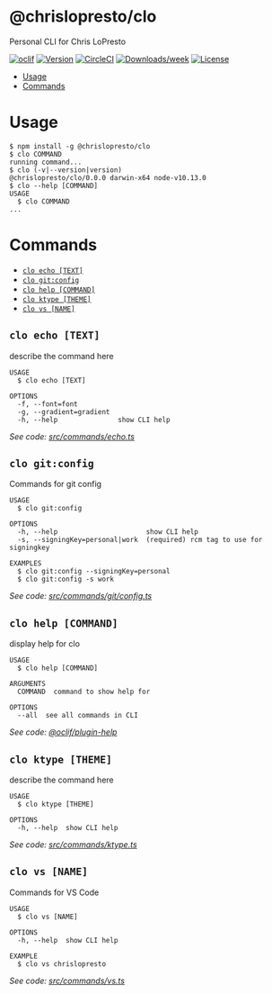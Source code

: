 @chrislopresto/clo
==================

Personal CLI for Chris LoPresto

[![oclif](https://img.shields.io/badge/cli-oclif-brightgreen.svg)](https://oclif.io)
[![Version](https://img.shields.io/npm/v/@chrislopresto/clo.svg)](https://npmjs.org/package/@chrislopresto/clo)
[![CircleCI](https://circleci.com/gh/chrislopresto/clo/tree/master.svg?style=shield)](https://circleci.com/gh/chrislopresto/clo/tree/master)
[![Downloads/week](https://img.shields.io/npm/dw/@chrislopresto/clo.svg)](https://npmjs.org/package/@chrislopresto/clo)
[![License](https://img.shields.io/npm/l/@chrislopresto/clo.svg)](https://github.com/chrislopresto/clo/blob/master/package.json)

<!-- toc -->
* [Usage](#usage)
* [Commands](#commands)
<!-- tocstop -->
# Usage
<!-- usage -->
```sh-session
$ npm install -g @chrislopresto/clo
$ clo COMMAND
running command...
$ clo (-v|--version|version)
@chrislopresto/clo/0.0.0 darwin-x64 node-v10.13.0
$ clo --help [COMMAND]
USAGE
  $ clo COMMAND
...
```
<!-- usagestop -->
# Commands
<!-- commands -->
* [`clo echo [TEXT]`](#clo-echo-text)
* [`clo git:config`](#clo-gitconfig)
* [`clo help [COMMAND]`](#clo-help-command)
* [`clo ktype [THEME]`](#clo-ktype-theme)
* [`clo vs [NAME]`](#clo-vs-name)

## `clo echo [TEXT]`

describe the command here

```
USAGE
  $ clo echo [TEXT]

OPTIONS
  -f, --font=font
  -g, --gradient=gradient
  -h, --help               show CLI help
```

_See code: [src/commands/echo.ts](https://github.com/chrislopresto/clo/blob/v0.0.0/src/commands/echo.ts)_

## `clo git:config`

Commands for git config

```
USAGE
  $ clo git:config

OPTIONS
  -h, --help                      show CLI help
  -s, --signingKey=personal|work  (required) rcm tag to use for signingkey

EXAMPLES
  $ clo git:config --signingKey=personal
  $ clo git:config -s work
```

_See code: [src/commands/git/config.ts](https://github.com/chrislopresto/clo/blob/v0.0.0/src/commands/git/config.ts)_

## `clo help [COMMAND]`

display help for clo

```
USAGE
  $ clo help [COMMAND]

ARGUMENTS
  COMMAND  command to show help for

OPTIONS
  --all  see all commands in CLI
```

_See code: [@oclif/plugin-help](https://github.com/oclif/plugin-help/blob/v2.1.4/src/commands/help.ts)_

## `clo ktype [THEME]`

describe the command here

```
USAGE
  $ clo ktype [THEME]

OPTIONS
  -h, --help  show CLI help
```

_See code: [src/commands/ktype.ts](https://github.com/chrislopresto/clo/blob/v0.0.0/src/commands/ktype.ts)_

## `clo vs [NAME]`

Commands for VS Code

```
USAGE
  $ clo vs [NAME]

OPTIONS
  -h, --help  show CLI help

EXAMPLE
  $ clo vs chrislopresto
```

_See code: [src/commands/vs.ts](https://github.com/chrislopresto/clo/blob/v0.0.0/src/commands/vs.ts)_
<!-- commandsstop -->
